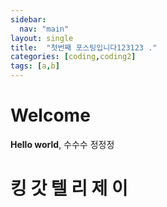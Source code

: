 ```yaml
---
sidebar:
  nav: "main"
layout: single
title:  "첫번째 포스팅입니다123123 ."
categories: [coding,coding2]
tags: [a,b]
---
```


# Welcome

**Hello world**, 
수수수
정정정

# 킹 갓 텔 리 제 이 